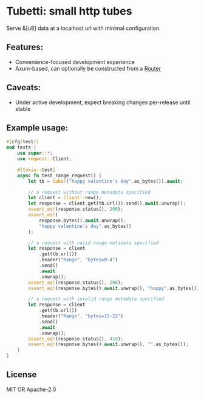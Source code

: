 # Tubetti: small http tubes

Serve &[u8] data at a localhost url with minimal configuration.

## Features:
- Convenience-focused development experience
- Axum-based, can optionally be constructed from a [Router](https://docs.rs/axum/latest/axum/struct.Router.html)

## Caveats:
- Under active development, expect breaking changes per-release until stable

## Example usage:
```rust
#[cfg(test)]
mod tests {
    use super::*;
    use reqwest::Client;

    #[tokio::test]
    async fn test_range_request() {
        let tb = tube!("happy valentine's day".as_bytes()).await;

        // a request without range metadata specified
        let client = Client::new();
        let response = client.get(tb.url()).send().await.unwrap();
        assert_eq!(response.status(), 200);
        assert_eq!(
            response.bytes().await.unwrap(),
            "happy valentine's day".as_bytes()
        );

        // a request with valid range metadata specified
        let response = client
            .get(tb.url())
            .header("Range", "bytes=0-4")
            .send()
            .await
            .unwrap();
        assert_eq!(response.status(), 206);
        assert_eq!(response.bytes().await.unwrap(), "happy".as_bytes());

        // a request with invalid range metadata specified
        let response = client
            .get(tb.url())
            .header("Range", "bytes=15-22")
            .send()
            .await
            .unwrap();
        assert_eq!(response.status(), 416);
        assert_eq!(response.bytes().await.unwrap(), "".as_bytes());
    }
}

```

## License

MIT OR Apache-2.0
